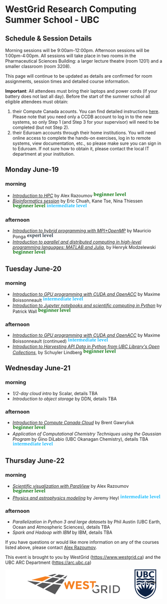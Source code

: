 # WestGrid Research Computing Summer School - UBC
## Schedule & Session Details

Morning sessions will be 9:00am-12:00pm. Afternoon sessions will be 1:00pm-4:00pm. All sessions will take
place in two rooms in the Pharmaceutical Sciences Building: a larger lecture theatre (room 1201) and a
smaller classroom (room 3208).

This page will continue to be updated as details are confirmed for room assignments, session times and
detailed course information.

**Important**: All attendees must bring their laptops and power cords (if your battery does not last
all day). Before the start of the summer school all eligible attendees must obtain:
1. their Compute Canada acounts. You can find detailed instructions
   [here](https://www.computecanada.ca/research-portal/account-management/apply-for-an-account). Please
   note that you need only a CCDB account to log in to the new systems, so only Step 1 (and Step 3 for
   your supervisor) will need to be completed (but not Step 2).
2. their Eduroam accounts through their home institutions. You will need online access to complete the
   hands-on exercises, log in to remote systems, view documentation, etc., so please make sure you can
   sign in to Eduroam. If not sure how to obtain it, please contact the local IT department at your
   institution.

## Monday June-19

### morning
* [*Introduction to HPC*](intro.md) by Alex Razoumov ![beginner](beginner.png)
* [*Bioinformatics session*](bioinfo.md) by Eric Chuah, Kane Tse, Nina Thiessen ![beginner](beginner.png)
  ![intermediate](intermediate.png)

### afternoon
* [*Introduction to hybrid programming with MPI+OpenMP*](mauricio.md) by Mauricio Ponga
  ![expert](expert.png)
* [*Introduction to parallel and distributed computing in high-level programming languages: MATLAB and Julia*](henryk.md),
  by Henryk Modzelewski ![beginner](beginner.png)

## Tuesday June-20

### morning
* [*Introduction to GPU programming with CUDA and OpenACC*](maxime.md) by Maxime Boissonneault
  ![intermediate](intermediate.png)
* [*Introduction to Jupyter notebooks and scientific computing in Python*](patrick.md) by Patrick Wall
  ![beginner](beginner.png)

### afternoon
* [*Introduction to GPU programming with CUDA and OpenACC*](maxime.md) by Maxime Boissonneault
  (continued) ![intermediate](intermediate.png)
* [*Introduction to Harvesting API Data in Python from UBC Library's Open Collections*](schuyler.md),
  by Schuyler Lindberg ![beginner](beginner.png)

## Wednesday June-21

### morning
* *1/2-day cloud intro* by Scalar, details TBA
* *Introduction to object storage* by DDN, details TBA

### afternoon
* [*Introduction to Compute Canada Cloud*](brent.md) by Brent Gawryliuk ![beginner](beginner.png)
* *Application of Computational Chemistry Techniques using the Gaussian Program* by Gino DiLabio (UBC
  Okanagan Chemistry), details TBA ![intermediate](intermediate.png)

## Thursday June-22

### morning
* [*Scientific visualization with ParaView*](visualization.md) by Alex Razoumov ![beginner](beginner.png)
* [*Physics and astrophysics modeling*](jeremy.md) by Jeremy Heyl ![intermediate](intermediate.png)

### afternoon
* *Parallelization in Python 3 and large datasets* by Phil Austin (UBC Earth, Ocean and Atmospheric
  Sciences), details TBA
* *Spark and Hadoop with IBM* by IBM, details TBA

If you have questions or would like more information on any of the courses listed above, please contact
[Alex Razoumov](mailto:alex.razoumov@westgrid.ca).

This event is brought to you by WestGrid (https://www.westgrid.ca) and the UBC ARC Department (https://arc.ubc.ca)

![WestGrid and UBC](logos.png)
